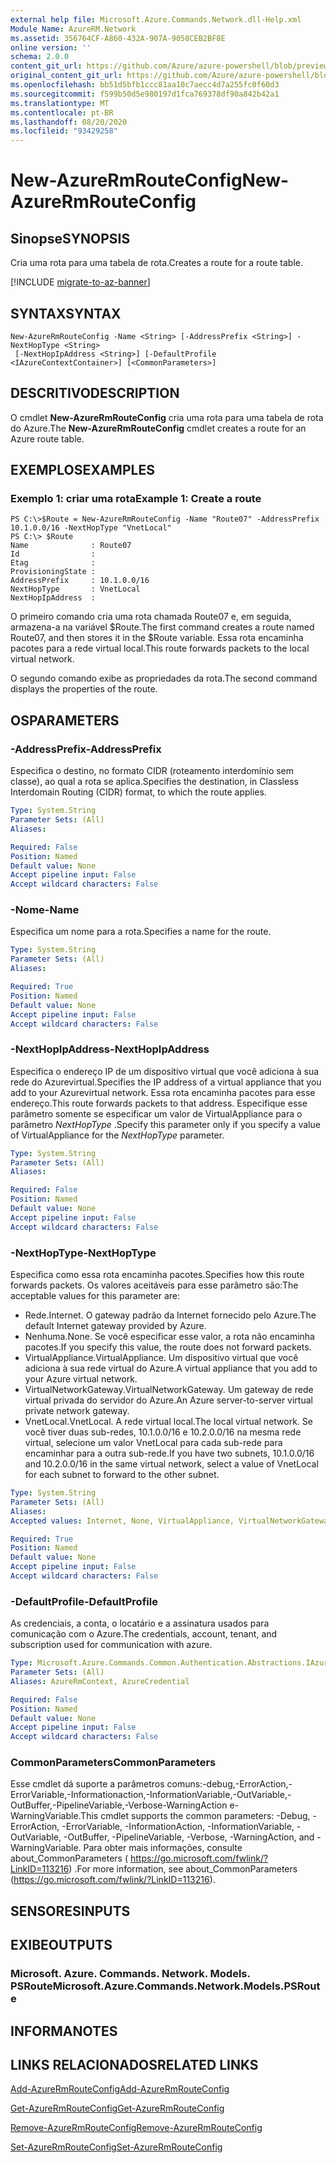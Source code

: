 ```yaml
---
external help file: Microsoft.Azure.Commands.Network.dll-Help.xml
Module Name: AzureRM.Network
ms.assetid: 356764CF-A860-432A-907A-9058CEB2BF8E
online version: ''
schema: 2.0.0
content_git_url: https://github.com/Azure/azure-powershell/blob/preview/src/ResourceManager/Network/Commands.Network/help/New-AzureRmRouteConfig.md
original_content_git_url: https://github.com/Azure/azure-powershell/blob/preview/src/ResourceManager/Network/Commands.Network/help/New-AzureRmRouteConfig.md
ms.openlocfilehash: bb51d5bfb1ccc81aa10c7aecc4d7a255fc0f60d3
ms.sourcegitcommit: f599b50d5e980197d1fca769378df90a842b42a1
ms.translationtype: MT
ms.contentlocale: pt-BR
ms.lasthandoff: 08/20/2020
ms.locfileid: "93429258"
---
```

# <span data-ttu-id="6aa9c-101">New-AzureRmRouteConfig</span><span class="sxs-lookup"><span data-stu-id="6aa9c-101">New-AzureRmRouteConfig</span></span>

## <span data-ttu-id="6aa9c-102">Sinopse</span><span class="sxs-lookup"><span data-stu-id="6aa9c-102">SYNOPSIS</span></span>
<span data-ttu-id="6aa9c-103">Cria uma rota para uma tabela de rota.</span><span class="sxs-lookup"><span data-stu-id="6aa9c-103">Creates a route for a route table.</span></span>

[!INCLUDE [migrate-to-az-banner](../../includes/migrate-to-az-banner.md)]

## <span data-ttu-id="6aa9c-104">SYNTAX</span><span class="sxs-lookup"><span data-stu-id="6aa9c-104">SYNTAX</span></span>

```
New-AzureRmRouteConfig -Name <String> [-AddressPrefix <String>] -NextHopType <String>
 [-NextHopIpAddress <String>] [-DefaultProfile <IAzureContextContainer>] [<CommonParameters>]
```

## <span data-ttu-id="6aa9c-105">DESCRITIVO</span><span class="sxs-lookup"><span data-stu-id="6aa9c-105">DESCRIPTION</span></span>
<span data-ttu-id="6aa9c-106">O cmdlet **New-AzureRmRouteConfig** cria uma rota para uma tabela de rota do Azure.</span><span class="sxs-lookup"><span data-stu-id="6aa9c-106">The **New-AzureRmRouteConfig** cmdlet creates a route for an Azure route table.</span></span>

## <span data-ttu-id="6aa9c-107">EXEMPLOS</span><span class="sxs-lookup"><span data-stu-id="6aa9c-107">EXAMPLES</span></span>

### <span data-ttu-id="6aa9c-108">Exemplo 1: criar uma rota</span><span class="sxs-lookup"><span data-stu-id="6aa9c-108">Example 1: Create a route</span></span>
```
PS C:\>$Route = New-AzureRmRouteConfig -Name "Route07" -AddressPrefix 10.1.0.0/16 -NextHopType "VnetLocal"
PS C:\> $Route
Name              : Route07
Id                : 
Etag              : 
ProvisioningState : 
AddressPrefix     : 10.1.0.0/16
NextHopType       : VnetLocal
NextHopIpAddress  :
```

<span data-ttu-id="6aa9c-109">O primeiro comando cria uma rota chamada Route07 e, em seguida, armazena-a na variável $Route.</span><span class="sxs-lookup"><span data-stu-id="6aa9c-109">The first command creates a route named Route07, and then stores it in the $Route variable.</span></span>
<span data-ttu-id="6aa9c-110">Essa rota encaminha pacotes para a rede virtual local.</span><span class="sxs-lookup"><span data-stu-id="6aa9c-110">This route forwards packets to the local virtual network.</span></span>

<span data-ttu-id="6aa9c-111">O segundo comando exibe as propriedades da rota.</span><span class="sxs-lookup"><span data-stu-id="6aa9c-111">The second command displays the properties of the route.</span></span>

## <span data-ttu-id="6aa9c-112">OS</span><span class="sxs-lookup"><span data-stu-id="6aa9c-112">PARAMETERS</span></span>

### <span data-ttu-id="6aa9c-113">-AddressPrefix</span><span class="sxs-lookup"><span data-stu-id="6aa9c-113">-AddressPrefix</span></span>
<span data-ttu-id="6aa9c-114">Especifica o destino, no formato CIDR (roteamento interdomínio sem classe), ao qual a rota se aplica.</span><span class="sxs-lookup"><span data-stu-id="6aa9c-114">Specifies the destination, in Classless Interdomain Routing (CIDR) format, to which the route applies.</span></span>

```yaml
Type: System.String
Parameter Sets: (All)
Aliases: 

Required: False
Position: Named
Default value: None
Accept pipeline input: False
Accept wildcard characters: False
```

### <span data-ttu-id="6aa9c-115">-Nome</span><span class="sxs-lookup"><span data-stu-id="6aa9c-115">-Name</span></span>
<span data-ttu-id="6aa9c-116">Especifica um nome para a rota.</span><span class="sxs-lookup"><span data-stu-id="6aa9c-116">Specifies a name for the route.</span></span>

```yaml
Type: System.String
Parameter Sets: (All)
Aliases: 

Required: True
Position: Named
Default value: None
Accept pipeline input: False
Accept wildcard characters: False
```

### <span data-ttu-id="6aa9c-117">-NextHopIpAddress</span><span class="sxs-lookup"><span data-stu-id="6aa9c-117">-NextHopIpAddress</span></span>
<span data-ttu-id="6aa9c-118">Especifica o endereço IP de um dispositivo virtual que você adiciona à sua rede do Azurevirtual.</span><span class="sxs-lookup"><span data-stu-id="6aa9c-118">Specifies the IP address of a virtual appliance that you add to your Azurevirtual network.</span></span>
<span data-ttu-id="6aa9c-119">Essa rota encaminha pacotes para esse endereço.</span><span class="sxs-lookup"><span data-stu-id="6aa9c-119">This route forwards packets to that address.</span></span>
<span data-ttu-id="6aa9c-120">Especifique esse parâmetro somente se especificar um valor de VirtualAppliance para o parâmetro *NextHopType* .</span><span class="sxs-lookup"><span data-stu-id="6aa9c-120">Specify this parameter only if you specify a value of VirtualAppliance for the *NextHopType* parameter.</span></span>

```yaml
Type: System.String
Parameter Sets: (All)
Aliases: 

Required: False
Position: Named
Default value: None
Accept pipeline input: False
Accept wildcard characters: False
```

### <span data-ttu-id="6aa9c-121">-NextHopType</span><span class="sxs-lookup"><span data-stu-id="6aa9c-121">-NextHopType</span></span>
<span data-ttu-id="6aa9c-122">Especifica como essa rota encaminha pacotes.</span><span class="sxs-lookup"><span data-stu-id="6aa9c-122">Specifies how this route forwards packets.</span></span>
<span data-ttu-id="6aa9c-123">Os valores aceitáveis para esse parâmetro são:</span><span class="sxs-lookup"><span data-stu-id="6aa9c-123">The acceptable values for this parameter are:</span></span>

- <span data-ttu-id="6aa9c-124">Rede.</span><span class="sxs-lookup"><span data-stu-id="6aa9c-124">Internet.</span></span>
<span data-ttu-id="6aa9c-125">O gateway padrão da Internet fornecido pelo Azure.</span><span class="sxs-lookup"><span data-stu-id="6aa9c-125">The default Internet gateway provided by Azure.</span></span> 
- <span data-ttu-id="6aa9c-126">Nenhuma.</span><span class="sxs-lookup"><span data-stu-id="6aa9c-126">None.</span></span>
<span data-ttu-id="6aa9c-127">Se você especificar esse valor, a rota não encaminha pacotes.</span><span class="sxs-lookup"><span data-stu-id="6aa9c-127">If you specify this value, the route does not forward packets.</span></span> 
- <span data-ttu-id="6aa9c-128">VirtualAppliance.</span><span class="sxs-lookup"><span data-stu-id="6aa9c-128">VirtualAppliance.</span></span>
<span data-ttu-id="6aa9c-129">Um dispositivo virtual que você adiciona à sua rede virtual do Azure.</span><span class="sxs-lookup"><span data-stu-id="6aa9c-129">A virtual appliance that you add to your Azure virtual network.</span></span> 
- <span data-ttu-id="6aa9c-130">VirtualNetworkGateway.</span><span class="sxs-lookup"><span data-stu-id="6aa9c-130">VirtualNetworkGateway.</span></span>
<span data-ttu-id="6aa9c-131">Um gateway de rede virtual privada do servidor do Azure.</span><span class="sxs-lookup"><span data-stu-id="6aa9c-131">An Azure server-to-server virtual private network gateway.</span></span> 
- <span data-ttu-id="6aa9c-132">VnetLocal.</span><span class="sxs-lookup"><span data-stu-id="6aa9c-132">VnetLocal.</span></span>
<span data-ttu-id="6aa9c-133">A rede virtual local.</span><span class="sxs-lookup"><span data-stu-id="6aa9c-133">The local virtual network.</span></span>
<span data-ttu-id="6aa9c-134">Se você tiver duas sub-redes, 10.1.0.0/16 e 10.2.0.0/16 na mesma rede virtual, selecione um valor VnetLocal para cada sub-rede para encaminhar para a outra sub-rede.</span><span class="sxs-lookup"><span data-stu-id="6aa9c-134">If you have two subnets, 10.1.0.0/16 and 10.2.0.0/16 in the same virtual network, select a value of VnetLocal for each subnet to forward to the other subnet.</span></span>

```yaml
Type: System.String
Parameter Sets: (All)
Aliases: 
Accepted values: Internet, None, VirtualAppliance, VirtualNetworkGateway, VnetLocal

Required: True
Position: Named
Default value: None
Accept pipeline input: False
Accept wildcard characters: False
```

### <span data-ttu-id="6aa9c-135">-DefaultProfile</span><span class="sxs-lookup"><span data-stu-id="6aa9c-135">-DefaultProfile</span></span>
<span data-ttu-id="6aa9c-136">As credenciais, a conta, o locatário e a assinatura usados para comunicação com o Azure.</span><span class="sxs-lookup"><span data-stu-id="6aa9c-136">The credentials, account, tenant, and subscription used for communication with azure.</span></span>

```yaml
Type: Microsoft.Azure.Commands.Common.Authentication.Abstractions.IAzureContextContainer
Parameter Sets: (All)
Aliases: AzureRmContext, AzureCredential

Required: False
Position: Named
Default value: None
Accept pipeline input: False
Accept wildcard characters: False
```

### <span data-ttu-id="6aa9c-137">CommonParameters</span><span class="sxs-lookup"><span data-stu-id="6aa9c-137">CommonParameters</span></span>
<span data-ttu-id="6aa9c-138">Esse cmdlet dá suporte a parâmetros comuns:-debug,-ErrorAction,-ErrorVariable,-Informationaction,-InformationVariable,-OutVariable,-OutBuffer,-PipelineVariable,-Verbose-WarningAction e-WarningVariable.</span><span class="sxs-lookup"><span data-stu-id="6aa9c-138">This cmdlet supports the common parameters: -Debug, -ErrorAction, -ErrorVariable, -InformationAction, -InformationVariable, -OutVariable, -OutBuffer, -PipelineVariable, -Verbose, -WarningAction, and -WarningVariable.</span></span> <span data-ttu-id="6aa9c-139">Para obter mais informações, consulte about_CommonParameters ( https://go.microsoft.com/fwlink/?LinkID=113216) .</span><span class="sxs-lookup"><span data-stu-id="6aa9c-139">For more information, see about_CommonParameters (https://go.microsoft.com/fwlink/?LinkID=113216).</span></span>

## <span data-ttu-id="6aa9c-140">SENSORES</span><span class="sxs-lookup"><span data-stu-id="6aa9c-140">INPUTS</span></span>

## <span data-ttu-id="6aa9c-141">EXIBE</span><span class="sxs-lookup"><span data-stu-id="6aa9c-141">OUTPUTS</span></span>

### <span data-ttu-id="6aa9c-142">Microsoft. Azure. Commands. Network. Models. PSRoute</span><span class="sxs-lookup"><span data-stu-id="6aa9c-142">Microsoft.Azure.Commands.Network.Models.PSRoute</span></span>

## <span data-ttu-id="6aa9c-143">INFORMA</span><span class="sxs-lookup"><span data-stu-id="6aa9c-143">NOTES</span></span>

## <span data-ttu-id="6aa9c-144">LINKS RELACIONADOS</span><span class="sxs-lookup"><span data-stu-id="6aa9c-144">RELATED LINKS</span></span>

[<span data-ttu-id="6aa9c-145">Add-AzureRmRouteConfig</span><span class="sxs-lookup"><span data-stu-id="6aa9c-145">Add-AzureRmRouteConfig</span></span>](./Add-AzureRmRouteConfig.md)

[<span data-ttu-id="6aa9c-146">Get-AzureRmRouteConfig</span><span class="sxs-lookup"><span data-stu-id="6aa9c-146">Get-AzureRmRouteConfig</span></span>](./Get-AzureRmRouteConfig.md)

[<span data-ttu-id="6aa9c-147">Remove-AzureRmRouteConfig</span><span class="sxs-lookup"><span data-stu-id="6aa9c-147">Remove-AzureRmRouteConfig</span></span>](./Remove-AzureRmRouteConfig.md)

[<span data-ttu-id="6aa9c-148">Set-AzureRmRouteConfig</span><span class="sxs-lookup"><span data-stu-id="6aa9c-148">Set-AzureRmRouteConfig</span></span>](./Set-AzureRmRouteConfig.md)



